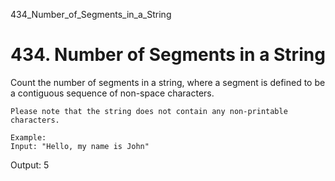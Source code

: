 434_Number_of_Segments_in_a_String
# 434. Number of Segments in a String

Count the number of segments in a string, where a segment is defined to be a contiguous
        sequence of non-space characters.

    Please note that the string does not contain any non-printable characters.

    Example:
    Input: "Hello, my name is John"
Output: 5